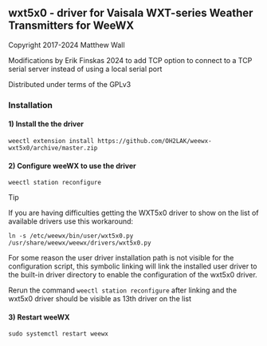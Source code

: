 ## wxt5x0 - driver for Vaisala WXT-series Weather Transmitters for WeeWX

Copyright 2017-2024 Matthew Wall

Modifications by Erik Finskas 2024 to add TCP option to connect to a TCP serial server instead of using a local serial port

Distributed under terms of the GPLv3

### Installation

#### 1) Install the the driver

```
weectl extension install https://github.com/OH2LAK/weewx-wxt5x0/archive/master.zip
```

#### 2) Configure weeWX to use the driver
```
weectl station reconfigure
```
> [!TIP]
> If you are having difficulties getting the WXT5x0 driver to show on the list of available drivers use this workaround:
> ```
> ln -s /etc/weewx/bin/user/wxt5x0.py /usr/share/weewx/weewx/drivers/wxt5x0.py
> ```
> For some reason the user driver installation path is not visible for the configuration script, this symbolic linking will link the installed user driver to the built-in driver directory to enable the configuration of the wxt5x0 driver.
>
> Rerun the command `weectl station reconfigure` after linking and the wxt5x0 driver should be visible as 13th driver on the list

#### 3) Restart weeWX
```
sudo systemctl restart weewx
```
